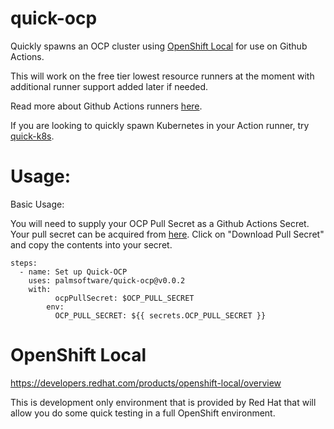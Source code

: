 # quick-ocp
Quickly spawns an OCP cluster using [OpenShift Local](https://developers.redhat.com/products/openshift-local/overview) for use on Github Actions.

This will work on the free tier lowest resource runners at the moment with additional runner support added later if needed.

Read more about Github Actions runners [here](https://docs.github.com/en/actions/using-github-hosted-runners/using-github-hosted-runners/about-github-hosted-runners).

If you are looking to quickly spawn Kubernetes in your Action runner, try [quick-k8s](https://github.com/palmsoftware/quick-k8s).

# Usage:

Basic Usage:

You will need to supply your OCP Pull Secret as a Github Actions Secret.  Your pull secret can be acquired from [here](https://console.redhat.com/openshift/install/azure/aro-provisioned).  Click on "Download Pull Secret" and copy the contents into your secret.

```
steps:
  - name: Set up Quick-OCP
    uses: palmsoftware/quick-ocp@v0.0.2
    with:
          ocpPullSecret: $OCP_PULL_SECRET
        env:
          OCP_PULL_SECRET: ${{ secrets.OCP_PULL_SECRET }}
```

# OpenShift Local

https://developers.redhat.com/products/openshift-local/overview

This is development only environment that is provided by Red Hat that will allow you do some quick testing in a full OpenShift environment.

